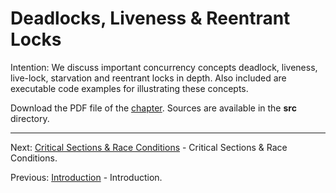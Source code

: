 # Deadlocks, Liveness & Reentrant Locks

Intention: We discuss important concurrency concepts deadlock, liveness, live-lock, starvation and reentrant locks in depth. 
Also included are executable code examples for illustrating these concepts.

Download the PDF file of the [chapter](chapter_9.pdf). Sources are available in the <b>src</b> directory. 


<hr>

Next: [Critical Sections & Race Conditions](chapter_10.md "Critical Sections & Race Conditions") - 
Critical Sections & Race Conditions.

Previous: [Introduction](chapter_8.md "Introduction") - Introduction.